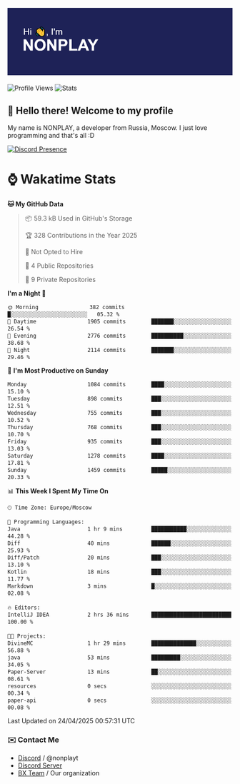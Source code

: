 ![Discord Presence](./header.png)
<br></br>
![Profile Views](https://komarev.com/ghpvc/?username=NONPLAYT&color=blue&style=for-the-badge)
![Stats](https://img.shields.io/badge/0%25-OPTIMIZED-orange?style=for-the-badge)


## :wave: Hello there! Welcome to my profile

My name is NONPLAY, a developer from Russia, Moscow. I just love programming and that's all :D

[![Discord Presence](https://lanyard.cnrad.dev/api/597087584090587177?showDisplayName=true)](https://discord.com/users/597087584090587177) 

# ⌚ Wakatime Stats

<!--START_SECTION:waka-->
**🐱 My GitHub Data** 

> 📦 59.3 kB Used in GitHub's Storage 
 > 
> 🏆 328 Contributions in the Year 2025
 > 
> 🚫 Not Opted to Hire
 > 
> 📜 4 Public Repositories 
 > 
> 🔑 9 Private Repositories 
 > 
**I'm a Night 🦉** 

```text
🌞 Morning                382 commits         █░░░░░░░░░░░░░░░░░░░░░░░░   05.32 % 
🌆 Daytime                1905 commits        ███████░░░░░░░░░░░░░░░░░░   26.54 % 
🌃 Evening                2776 commits        ██████████░░░░░░░░░░░░░░░   38.68 % 
🌙 Night                  2114 commits        ███████░░░░░░░░░░░░░░░░░░   29.46 % 
```
📅 **I'm Most Productive on Sunday** 

```text
Monday                   1084 commits        ████░░░░░░░░░░░░░░░░░░░░░   15.10 % 
Tuesday                  898 commits         ███░░░░░░░░░░░░░░░░░░░░░░   12.51 % 
Wednesday                755 commits         ███░░░░░░░░░░░░░░░░░░░░░░   10.52 % 
Thursday                 768 commits         ███░░░░░░░░░░░░░░░░░░░░░░   10.70 % 
Friday                   935 commits         ███░░░░░░░░░░░░░░░░░░░░░░   13.03 % 
Saturday                 1278 commits        ████░░░░░░░░░░░░░░░░░░░░░   17.81 % 
Sunday                   1459 commits        █████░░░░░░░░░░░░░░░░░░░░   20.33 % 
```


📊 **This Week I Spent My Time On** 

```text
🕑︎ Time Zone: Europe/Moscow

💬 Programming Languages: 
Java                     1 hr 9 mins         ███████████░░░░░░░░░░░░░░   44.28 % 
Diff                     40 mins             ██████░░░░░░░░░░░░░░░░░░░   25.93 % 
Diff/Patch               20 mins             ███░░░░░░░░░░░░░░░░░░░░░░   13.10 % 
Kotlin                   18 mins             ███░░░░░░░░░░░░░░░░░░░░░░   11.77 % 
Markdown                 3 mins              █░░░░░░░░░░░░░░░░░░░░░░░░   02.08 % 

🔥 Editors: 
IntelliJ IDEA            2 hrs 36 mins       █████████████████████████   100.00 % 

🐱‍💻 Projects: 
DivineMC                 1 hr 29 mins        ██████████████░░░░░░░░░░░   56.88 % 
java                     53 mins             █████████░░░░░░░░░░░░░░░░   34.05 % 
Paper-Server             13 mins             ██░░░░░░░░░░░░░░░░░░░░░░░   08.61 % 
resources                0 secs              ░░░░░░░░░░░░░░░░░░░░░░░░░   00.34 % 
paper-api                0 secs              ░░░░░░░░░░░░░░░░░░░░░░░░░   00.08 % 
```


 Last Updated on 24/04/2025 00:57:31 UTC
<!--END_SECTION:waka-->

### ✉️ Contact Me

- [Discord](https://discord.com/users/597087584090587177) / @nonplayt
- [Discord Server](https://discord.gg/p7cxhw7E2M)
- [BX Team](https://github.com/BX-Team) / Our organization
